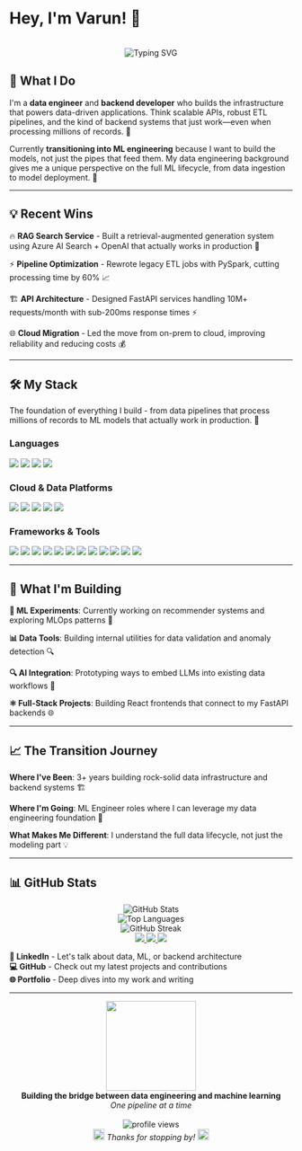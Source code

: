 # Hey, I'm Varun! 👋

<div align="center">
  <br>
  <img src="https://readme-typing-svg.herokuapp.com?font=Fira+Code&pause=1000&color=36BCF7&center=true&vCenter=true&width=435&lines=Data+Engineer+%2B+Backend+Developer;Building+ML+Systems;From+Pipelines+to+Models" alt="Typing SVG" />
</div>

## 🚀 What I Do

I'm a **data engineer** and **backend developer** who builds the infrastructure that powers data-driven applications. Think scalable APIs, robust ETL pipelines, and the kind of backend systems that just work—even when processing millions of records. 💪

Currently **transitioning into ML engineering** because I want to build the models, not just the pipes that feed them. My data engineering background gives me a unique perspective on the full ML lifecycle, from data ingestion to model deployment. 🎯

---

## 💡 Recent Wins

🔥 **RAG Search Service** - Built a retrieval-augmented generation system using Azure AI Search + OpenAI that actually works in production 🚀  

⚡ **Pipeline Optimization** - Rewrote legacy ETL jobs with PySpark, cutting processing time by 60% 📈  

🏗️ **API Architecture** - Designed FastAPI services handling 10M+ requests/month with sub-200ms response times ⚡  

🌐 **Cloud Migration** - Led the move from on-prem to cloud, improving reliability and reducing costs 💰  

---

## 🛠️ My Stack

The foundation of everything I build - from data pipelines that process millions of records to ML models that actually work in production. 🔧

### Languages
<img src="https://img.shields.io/badge/Python-3776AB.svg?logo=python&logoColor=white" /> <img src="https://img.shields.io/badge/Java-%23ED8B00.svg?logo=openjdk&logoColor=white" /> <img src="https://img.shields.io/badge/TypeScript-3178C6.svg?logo=typescript&logoColor=white" /> <img src="https://img.shields.io/badge/SQL-4479A1.svg?logo=postgresql&logoColor=white" />

### Cloud & Data Platforms
<img src="https://img.shields.io/badge/AWS-232F3E.svg?logo=amazon-aws&logoColor=white" /> <img src="https://img.shields.io/badge/Azure-0078D4.svg?logo=microsoft-azure&logoColor=white" /> <img src="https://img.shields.io/badge/Databricks-FF3621.svg?logo=databricks&logoColor=white" /> <img src="https://img.shields.io/badge/Snowflake-29B5E8.svg?logo=snowflake&logoColor=white" /> <img src="https://img.shields.io/badge/Docker-2496ED.svg?logo=docker&logoColor=white" />

### Frameworks & Tools
<img src="https://img.shields.io/badge/FastAPI-009688.svg?logo=fastapi&logoColor=white" /> <img src="https://img.shields.io/badge/Spring_Boot-6DB33F.svg?logo=spring-boot&logoColor=white" /> <img src="https://img.shields.io/badge/React-61DAFB.svg?logo=react&logoColor=black" /> <img src="https://img.shields.io/badge/PySpark-E25A1C.svg?logo=apache-spark&logoColor=white" /> <img src="https://img.shields.io/badge/Pandas-150458.svg?logo=pandas&logoColor=white" /> <img src="https://img.shields.io/badge/NumPy-013243.svg?logo=numpy&logoColor=white" /> <img src="https://img.shields.io/badge/TensorFlow-FF6F00.svg?logo=tensorflow&logoColor=white" /> <img src="https://img.shields.io/badge/Scikit_Learn-F7931E.svg?logo=scikit-learn&logoColor=white" /> <img src="https://img.shields.io/badge/MLflow-0194E2.svg?logo=mlflow&logoColor=white" /> <img src="https://img.shields.io/badge/PostgreSQL-336791.svg?logo=postgresql&logoColor=white" /> <img src="https://img.shields.io/badge/MongoDB-4EA94B.svg?logo=mongodb&logoColor=white" /> <img src="https://img.shields.io/badge/Jupyter-F37626.svg?logo=jupyter&logoColor=white" />

---

## 🎯 What I'm Building

**🤖 ML Experiments**: Currently working on recommender systems and exploring MLOps patterns 🧪  

**📊 Data Tools**: Building internal utilities for data validation and anomaly detection 🔍  

**🔍 AI Integration**: Prototyping ways to embed LLMs into existing data workflows 🤝  

**⚛️ Full-Stack Projects**: Building React frontends that connect to my FastAPI backends 🌐  

---

## 📈 The Transition Journey

**Where I've Been**: 3+ years building rock-solid data infrastructure and backend systems 🏗️  

**Where I'm Going**: ML Engineer roles where I can leverage my data engineering foundation 🎯  

**What Makes Me Different**: I understand the full data lifecycle, not just the modeling part 💡

---

## 📊 GitHub Stats

<div align="center">
  <img src="https://github-readme-stats.vercel.app/api?username=varun1210&show_icons=true&theme=radical&hide_border=true" alt="GitHub Stats" />
  <br>
  <img src="https://github-readme-stats.vercel.app/api/top-langs/?username=varun1210&layout=compact&theme=radical&hide_border=true" alt="Top Languages" />
  <br>
  <img src="https://github-readme-streak-stats.herokuapp.com?user=varun1210&theme=radical&hide_border=true" alt="GitHub Streak" />
</div>

<div align="center">
  <a href="https://www.linkedin.com/feed/">
    <img src="https://img.shields.io/badge/-LinkedIn-0077B5?style=for-the-badge&logo=linkedin&logoColor=white" />
  </a>
  <a href="https://github.com/varun1210">
    <img src="https://img.shields.io/badge/-GitHub-181717?style=for-the-badge&logo=github&logoColor=white" />
  </a>
  <a href="https://varun1210.github.io/">
    <img src="https://img.shields.io/badge/-Portfolio-FF5722?style=for-the-badge&logo=google-chrome&logoColor=white" />
  </a>
</div>

**💼 LinkedIn** - Let's talk about data, ML, or backend architecture  
**💻 GitHub** - Check out my latest projects and contributions  
**🌐 Portfolio** - Deep dives into my work and writing

---

<div align="center">
  <img src="https://media.giphy.com/media/LmNwrBhejkK9EFP504/giphy.gif" width="160" />
  <br>
  <b>Building the bridge between data engineering and machine learning</b><br>
  <i>One pipeline at a time</i>
  <br><br>
  <img src="https://komarev.com/ghpvc/?username=varun1210&label=Profile%20views&color=0e75b6&style=flat" alt="profile views" />
  <br>
  <img src="https://media.giphy.com/media/jpVnC65DmYeyRL4LHS/giphy.gif" width="20" />
  <i>Thanks for stopping by!</i>
  <img src="https://media.giphy.com/media/jpVnC65DmYeyRL4LHS/giphy.gif" width="20" />
</div>
